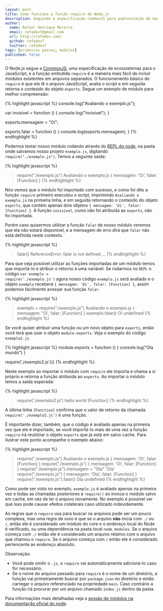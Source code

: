 ```yaml
---
layout: post
title: Como funciona a função require do Node.js
description: Seguindo a especificação CommonJS para padronização de modulos em JavaScript, a função require é fundamental para o funcionamento do módulos em Node.js
author:
  name: Rafael Henrique Moreira
  email: rafadev7@gmail.com
  url: http://rafadev.com/
  github: rafadev7
  twitter: rafadev7
tags: [primeiros passos, módulos]
published: false
---
```

O Node.js segue a [CommonJS][], uma especificação de ecossistemas para o JavaScript, e a função embutida <code>require</code> é a maneira mais fácil de incluir módulos existentes em arquivos separados. O funcionamento básico do <code>require</code> é que ele lê o arquivo JavaScript, avalia o script e em seguida retorna o conteúdo do objeto <code>exports</code>. Segue um exemplo de módulo para melhor compreensão:

{% highlight javascript %}
console.log("Avaliando o exemplo.js");

var invisivel = function () {
  console.log("invisivel");
}

exports.mensagem = "Oi";

exports.falar = function () {
  console.log(exports.mensagem);
}
{% endhighlight %}

Podemos testar nosso módulo rodando através do [REPL do node][], na pasta onde salvamos nosso projeto <code>exemplo.js</code>, digitando <code>require("./exemplo.js")</code>. Temos a seguinte saída:

{% highlight javascript %}
> require("./exemplo.js")
Avaliando o exemplo.js
{ mensagem: 'Oi', falar: [Function] }
{% endhighlight %}

Nós vemos que o módulo foi importado com sucesso, e como foi dito a função <code>require</code> primeiro executou o script, imprimindo <code>Avaliando o exemplo.js</code> na primeira linha, e em seguida retornando o conteúdo do objeto <code>exports</code>, que contém apenas dois objetos <code>{ mensagem: 'Oi', falar: [Function] }</code>. A função <code>invisível</code>, como não foi atribuída ao <code>exports</code>, não foi importada.

Porém caso quisermos utilizar a função <code>falar</code> de nosso módulo veremos que ela não estará disponível, e a mensagem de erro dirá que <code>falar</code> não está definida neste contexto.

{% highlight javascript %}
> falar()
ReferenceError: falar is not defined
...
{% endhighlight %}

Para que seja possível utilizar as funções importadas de um módulo temos que importá-lo e atribuir o retorno à uma variável. Se rodarmos no `REPL` o código <code>var exemplo = require('./exemplo.js')</code> agora nosso código <code>exemplo.js</code> será avaliado e o objeto <code>exemplo</code> receberá <code>{ mensagem: 'Oi', falar: [Function] }</code>, assim podemos facilmente acessar sua função <code>falar</code>.

{% highlight javascript %}
> exemplo = require("./exemplo.js")
Avaliando o exemplo.js
{ mensagem: 'Oi', falar: [Function] }
> exemplo.falar()
Oi
undefined
{% endhighlight %}

Se você quiser atribuir uma função ou um novo objeto para <code>exports</code>, então você terá que usar o objeto <code>module.exports</code>. Veja o exemplo do código <code>exemplo2.js</code>.

{% highlight javascript %}
module.exports = function () {
  console.log("Ola mundo")
}

require('./exemplo2.js')()
{% endhighlight %}

Neste exemplo ao importar o módulo com <code>require</code> ele importa e chama a sí próprio e retorna a função atribuida ao <code>exports</code>. Ao importar o módulo temos a saída esperada:

{% highlight javascript %}
> require('./exemplo2.js')
hello world
[Function]
{% endhighlight %}

A última linha <code>[Function]</code> confirma que o valor de retorno da chamada <code>require('./exemplo2.js')</code> é uma função.

É importante dizer, também, que o código é avaliado apenas na primeira vez que ele é importado, se você importá-lo mais de uma vez a função <code>require</code> irá reutilziar o objeto <code>exports</code> que já está em salvo cache. Para ilustrar este ponto acompanhe o exemplo abaixo:

{% highlight javascript %}
> require("./exemplo.js")
Avaliando o exemplo.js
{ mensagem: 'Oi', falar: [Function] }
> require("./exemplo.js")
{ mensagem: 'Oi', falar: [Function] }
> require("./exemplo.js").mensagem = "Ola"
'Ola'
> require("./exemplo.js")
{ mensagem: 'Ola', falar: [Function] }
> require("./exemplo.js").falar()
Ola
undefined
{% endhighlight %}

Como pode ser visto no exemplo, <code>exemplo.js</code> é avaliado apenas na primeira vez e todas as chamadas posteriores à <code>require()</code> só invoca o módulo salvo em cache, em vez de ler o arquivo novamente. No exemplo é possível ver que isso pode causar efeitos colaterais caso utilizado indevidamente.

As regras que o <code>require</code> usa para buscar os arquivos pode ser um pouco complexa, mas uma regra de ouro é que se o arquivo <strong>não</strong> inicia com <code>./</code> ou <code>/</code>, então ele é considerado um módulo do core e o endereço local do Node é verificado, ou uma dependência na pasta local <code>node_modules</code>. Se o arquivo começa com <code>./</code> então ele é considerado um arquivo relativo com o arquivo que chamou o <code>require</code>. Se o arquivo começa com <code>/</code> então ele é considerado pertencente ao endereço absoluto.

Observação:
- Você pode omitir o <code>.js</code>, o <code>require</code> vai automáticamente adicioná-lo caso for necessário.
- Se o nome do arquivo passado para <code>require</code> é o nome de um diretório, a função vai primeiramente buscar por <code>package.json</code> no diretório e então carregar o arquivo referenciado na propriedade <code>main</code>. Caso contrário a função irá procurar por um arquivo chamado <code>index.js</code> dentro da pasta.

Para informações mais detalhadas veja a [sessão de módulos na documentação oficial do node][].


[CommonJS]: http://pt.wikipedia.org/wiki/CommonJS
[REPL do node]: http://nodebr.com/como-usar-o-repl-do-nodejs/
[sessão de módulos na documentação oficial do node]: http://nodejs.org/api/modules.html
